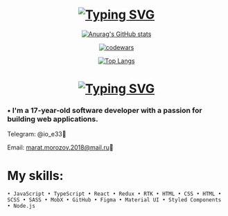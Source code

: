 
<h1 align="center"><a href="https://git.io/typing-svg"><img src="https://readme-typing-svg.herokuapp.com?font=Fira+Code&weight=900&size=20&duration=4000&pause=1000&color=58FF78&background=36B8FF00&center=true&vCenter=true&width=435&lines=+Welcome+to+my+GitHub+profile!+%F0%9F%9A%80" alt="Typing SVG" /></a>
</h3>

<div align="center">
  
  [![Anurag's GitHub stats](https://github-readme-stats.vercel.app/api?username=zioppka&show_icons=true&theme=dark)](https://github.com/anuraghazra/github-readme-stats)
  
  [![codewars](https://www.codewars.com/users/zioppka/badges/large)](https://www.codewars.com/users/zioppka/)
  
  [![Top Langs](https://github-readme-stats.vercel.app/api/top-langs/?username=zioppka&layout=compact&theme=dark)](https://github.com/anuraghazra/github-readme-stats)
  
 
</div>

<h1 align='center'>
<a href="https://git.io/typing-svg"><img src="https://readme-typing-svg.herokuapp.com?font=Fira+Code&weight=900&size=35&duration=4000&pause=1000&color=00CFFF&background=36B8FF00&center=true&vCenter=true&width=435&lines=ABOUT+ME%3A" alt="Typing SVG" /></a>
</h1>

### • I'm a 17-year-old software developer with a passion for building web applications.

Telegram: @io_e33💬

Email: marat.morozov.2018@mail.ru📧

# My skills:
`
• JavaScript
• TypeScript
• React
• Redux
• RTK
• HTML
• CSS
• HTML
• SCSS
• SASS
• MobX
• GitHub
• Figma
• Material UI
• Styled Components
• Node.js
`
